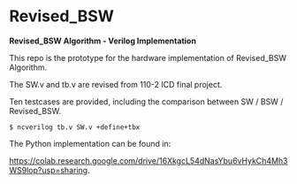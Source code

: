 # Revised_BSW
**Revised_BSW Algorithm - Verilog Implementation**

This repo is the prototype for the hardware implementation of Revised_BSW Algorithm.

The SW.v and tb.v are revised from 110-2 ICD final project.

Ten testcases are provided, including the comparison between SW / BSW / Revised_BSW.

```$ ncverilog tb.v SW.v +define+tbx```


The Python implementation can be found in:

<https://colab.research.google.com/drive/16XkgcL54dNasYbu6vHykCh4Mh3WS9lop?usp=sharing>.
